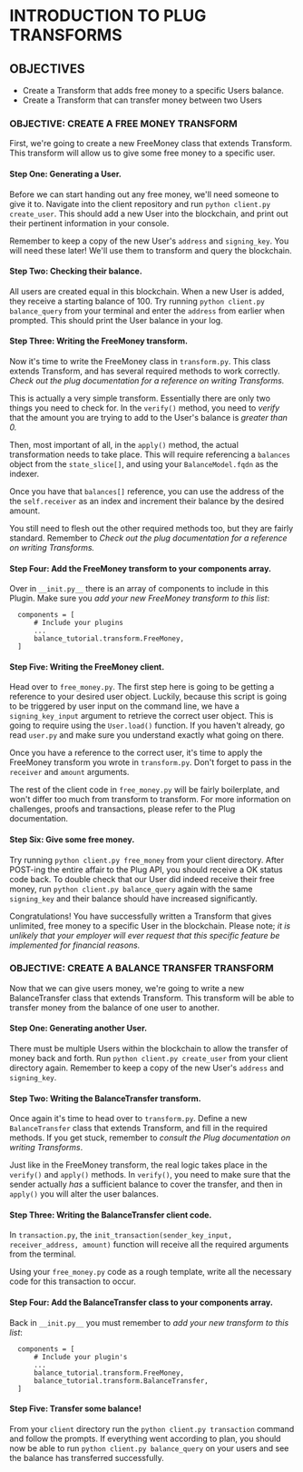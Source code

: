 # INTRODUCTION TO PLUG TRANSFORMS

## OBJECTIVES

- Create a Transform that adds free money to a specific Users balance.
- Create a Transform that can transfer money between two Users

### OBJECTIVE: CREATE A FREE MONEY TRANSFORM

First, we're going to create a new FreeMoney class that extends Transform. This transform will allow us to give some free money to a specific user.

#### Step One: Generating a User.

Before we can start handing out any free money, we'll need someone to give it to. Navigate into the client repository and run `python client.py create_user`. This should add a new User into the blockchain, and print out their pertinent information in your console.

Remember to keep a copy of the new User's `address` and `signing_key`. You will need these later! We'll use them to transform and query the blockchain.

#### Step Two: Checking their balance.

All users are created equal in this blockchain. When a new User is added, they receive a starting balance of 100. Try running `python client.py balance_query` from your terminal and enter the `address` from earlier when prompted. This should print the User balance in your log.

#### Step Three: Writing the FreeMoney transform.

Now it's time to write the FreeMoney class in `transform.py`. This class extends Transform, and has several required methods to work correctly. *Check out the plug documentation for a reference on writing Transforms.*

This is actually a very simple transform. Essentially there are only two things you need to check for. In the `verify()` method, you need to _verify_ that the amount you are trying to add to the User's balance is _greater than 0._

Then, most important of all, in the `apply()` method, the actual transformation needs to take place. This will require referencing a `balances` object from the `state_slice[]`, and using your `BalanceModel.fqdn` as the indexer.

Once you have that `balances[]` reference, you can use the address of the the `self.receiver` as an index and increment their balance by the desired amount.

You still need to flesh out the other required methods too, but they are fairly standard. Remember to  *Check out the plug documentation for a reference on writing Transforms.*

#### Step Four: Add the FreeMoney transform to your components array.

Over in `__init.py__` there is an array of components to include in this Plugin. Make sure you _add your new FreeMoney transform to this list_:

```
  components = [
      # Include your plugins
      ...
      balance_tutorial.transform.FreeMoney,
  ]
```

#### Step Five: Writing the FreeMoney client.

Head over to `free_money.py`. The first step here is going to be getting a reference to your desired user object. Luckily, because this script is going to be triggered by user input on the command line, we have a `signing_key_input` argument to retrieve the correct user object. This is going to require using the `User.load()` function. If you haven't already, go read `user.py` and make sure you understand exactly what going on there.

Once you have a reference to the correct user, it's time to apply the FreeMoney transform you wrote in `transform.py`. Don't forget to pass in the `receiver` and `amount` arguments.

The rest of the client code in `free_money.py` will be fairly boilerplate, and won't differ too much from transform to transform. For more information on challenges, proofs and transactions, please refer to the Plug documentation.

#### Step Six: Give some free money.

Try running `python client.py free_money` from your client directory. After POST-ing the entire affair to the Plug API, you should receive a OK status code back. To double check that our User did indeed receive their free money, run `python client.py balance_query` again with the same `signing_key` and their balance should have increased significantly.

Congratulations! You have successfully written a Transform that gives unlimited, free money to a specific User in the blockchain. Please note; _it is unlikely that your employer will ever request that this specific feature be implemented for financial reasons._

### OBJECTIVE: CREATE A BALANCE TRANSFER TRANSFORM

Now that we can give users money, we're going to write a new BalanceTransfer class that extends Transform. This transform will be able to transfer money from the balance of one user to another.

#### Step One: Generating another User.

There must be multiple Users within the blockchain to allow the transfer of money back and forth. Run `python client.py create_user` from your client directory again. Remember to keep a copy of the new User's `address` and `signing_key`.

#### Step Two: Writing the BalanceTransfer transform.

Once again it's time to head over to `transform.py`. Define a new `BalanceTransfer` class that extends Transform, and fill in the required methods. If you get stuck, remember to _consult the Plug documentation on writing Transforms_.

Just like in the FreeMoney transform, the real logic takes place in the `verify()` and `apply()` methods. In `verify()`, you need to make sure that the sender actually _has_ a sufficient balance to cover the transfer, and then in `apply()` you will alter the user balances.

#### Step Three: Writing the BalanceTransfer client code.

In `transaction.py`, the `init_transaction(sender_key_input, receiver_address, amount)` function will receive all the required arguments from the terminal.

Using your `free_money.py` code as a rough template, write all the necessary code for this transaction to occur.

#### Step Four: Add the BalanceTransfer class to your components array.

Back in `__init.py__` you must remember to _add your new transform to this list_:

```
  components = [
      # Include your plugin's
      ...
      balance_tutorial.transform.FreeMoney,
      balance_tutorial.transform.BalanceTransfer,
  ]
```

#### Step Five: Transfer some balance!

From your `client` directory run the `python client.py transaction` command and follow the prompts. If everything went according to plan, you should now be able to run `python client.py balance_query` on your users and see the balance has transferred successfully.
